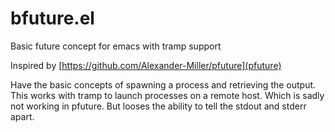 # bfuture.el
Basic future concept for emacs with tramp support

Inspired by [https://github.com/Alexander-Miller/pfuture](pfuture)

Have the basic concepts of spawning a process and retrieving the
output. This works with tramp to launch processes on a remote host.
Which is sadly not working in pfuture. But looses the ability to tell
the stdout and stderr apart.



